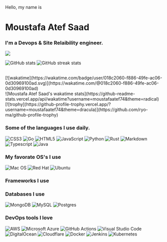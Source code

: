 <p>Hello, my name is</p>

# Moustafa Atef Saad
### I'm a Devops & Site Relaibility engineer.

![](https://komarev.com/ghpvc/?username=MoustafaAtef74)

![GitHub stats](https://github-readme-stats.vercel.app/api?username=MoustafaAtef74&count_private=true&theme=radical)
![GitHub streak stats](https://github-readme-streak-stats.herokuapp.com/?user=MoustafaAtef74&theme=radical)
<!-- ![Top Langs](https://github-readme-stats.vercel.app/api/top-langs/?username=moustafaatef&layout=compact&count_private=true&langs_count=10&count_private=true&show_icons=true&theme=radical) -->
<br>
[![wakatime](https://wakatime.com/badge/user/018c2060-f886-49fe-ac06-0d30969100ad.svg)](https://wakatime.com/@018c2060-f886-49fe-ac06-0d30969100ad)
<br>
![Moustafa Atef Saad's wakatime stats](https://github-readme-stats.vercel.app/api/wakatime?username=moustafaatef74&theme=radical)
<br>
[![trophy](https://github-profile-trophy.vercel.app/?username=moustafaatef74&theme=dracula)](https://github.com/ryo-ma/github-profile-trophy)


### Some of the languages I use daily.
![CSS3](https://img.shields.io/badge/css3-%231572B6.svg?style=for-the-badge&logo=css3&logoColor=white)
![Go](https://img.shields.io/badge/go-%2300ADD8.svg?style=for-the-badge&logo=go&logoColor=white)
![HTML5](https://img.shields.io/badge/html5-%23E34F26.svg?style=for-the-badge&logo=html5&logoColor=white)
![JavaScript](https://img.shields.io/badge/javascript-%23323330.svg?style=for-the-badge&logo=javascript&logoColor=%23F7DF1E)
![Python](https://img.shields.io/badge/python-3670A0?style=for-the-badge&logo=python&logoColor=ffdd54)
![Rust](https://img.shields.io/badge/rust-%23000000.svg?style=for-the-badge&logo=rust&logoColor=white)
![Markdown](https://img.shields.io/badge/markdown-%23000000.svg?style=for-the-badge&logo=markdown&logoColor=white)
![Typescript](https://img.shields.io/badge/TypeScript-007ACC?style=for-the-badge&logo=typescript&logoColor=white)
![Java](https://img.shields.io/badge/Java-ED8B00?style=for-the-badge&logo=java&logoColor=white)

### My favorate OS's I use
![Mac OS](https://img.shields.io/badge/mac%20os-000000?style=for-the-badge&logo=macos&logoColor=F0F0F0)
![Red Hat](https://img.shields.io/badge/Red%20Hat-EE0000?style=for-the-badge&logo=redhat&logoColor=white)
![Ubuntu](https://img.shields.io/badge/Ubuntu-E95420?style=for-the-badge&logo=ubuntu&logoColor=white)

### Frameworks I use 

### Databases I use
![MongoDB](https://img.shields.io/badge/mongoDB-003545?style=for-the-badge&logo=mongoDB&logoColor=white)
![MySQL](https://img.shields.io/badge/mysql-%2300f.svg?style=for-the-badge&logo=mysql&logoColor=white)
![Postgres](https://img.shields.io/badge/postgresql-gray.svg?style=for-the-badge&logo=postgresql&logoColor=white)

### DevOps tools I love
![AWS](https://img.shields.io/badge/AWS-%23FF9900.svg?style=for-the-badge&logo=amazon-aws&logoColor=white)
![Microsoft Azure](https://img.shields.io/badge/azure-blue.svg?style=for-the-badge&logo=microsoft-azure&logoColor=white)
![GitHub Actions](https://img.shields.io/badge/github%20actions-%232671E5.svg?style=for-the-badge&logo=githubactions&logoColor=white)
![Visual Studio Code](https://img.shields.io/badge/Visual%20Studio%20Code-0078d7.svg?style=for-the-badge&logo=visual-studio-code&logoColor=white)
![DigitalOcean](https://img.shields.io/badge/DigitalOcean-%230167ff.svg?style=for-the-badge&logo=digitalOcean&logoColor=white)
![Cloudflare](https://img.shields.io/badge/Cloudflare-F38020?style=for-the-badge&logo=Cloudflare&logoColor=white)
![Docker](https://img.shields.io/badge/docker-%230db7ed.svg?style=for-the-badge&logo=docker&logoColor=white)
![Jenkins](https://img.shields.io/badge/jenkins-%232C5263.svg?style=for-the-badge&logo=jenkins&logoColor=white)
![Kubernetes](https://img.shields.io/badge/kubernetes-%23326ce5.svg?style=for-the-badge&logo=kubernetes&logoColor=white)
